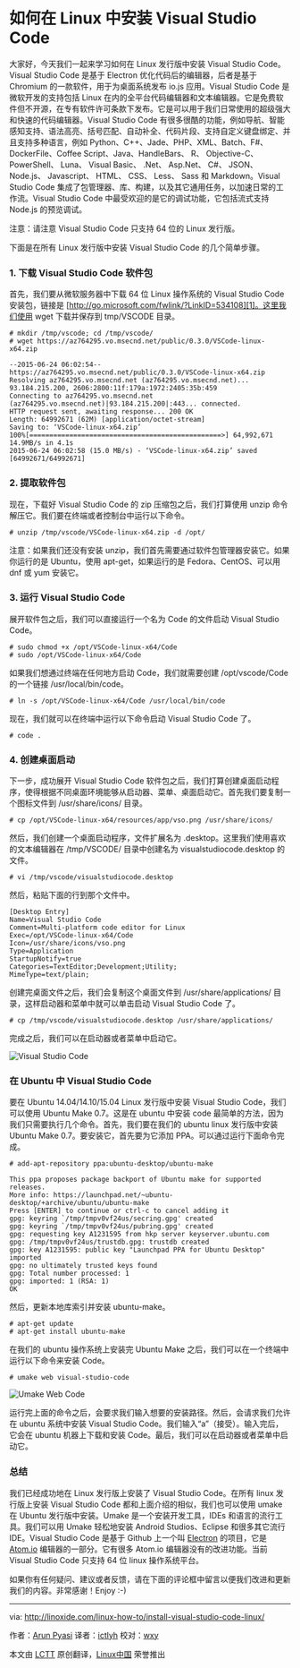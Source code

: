 如何在 Linux 中安装 Visual Studio Code
================================================================================
大家好，今天我们一起来学习如何在 Linux 发行版中安装 Visual Studio Code。Visual Studio Code 是基于 Electron 优化代码后的编辑器，后者是基于 Chromium 的一款软件，用于为桌面系统发布 io.js 应用。Visual Studio Code 是微软开发的支持包括 Linux 在内的全平台代码编辑器和文本编辑器。它是免费软件但不开源，在专有软件许可条款下发布。它是可以用于我们日常使用的超级强大和快速的代码编辑器。Visual Studio Code 有很多很酷的功能，例如导航、智能感知支持、语法高亮、括号匹配、自动补全、代码片段、支持自定义键盘绑定、并且支持多种语言，例如 Python、C++、Jade、PHP、XML、Batch、F#、DockerFile、Coffee Script、Java、HandleBars、 R、 Objective-C、 PowerShell、 Luna、 Visual Basic、 .Net、 Asp.Net、 C#、 JSON、 Node.js、 Javascript、 HTML、 CSS、 Less、 Sass 和 Markdown。Visual Studio Code 集成了包管理器、库、构建，以及其它通用任务，以加速日常的工作流。Visual Studio Code 中最受欢迎的是它的调试功能，它包括流式支持 Node.js 的预览调试。

注意：请注意 Visual Studio Code 只支持 64 位的 Linux 发行版。

下面是在所有 Linux 发行版中安装 Visual Studio Code 的几个简单步骤。

### 1. 下载 Visual Studio Code 软件包 ###

首先，我们要从微软服务器中下载 64 位 Linux 操作系统的 Visual Studio Code 安装包，链接是 [http://go.microsoft.com/fwlink/?LinkID=534108][1]。这里我们使用 wget 下载并保存到 tmp/VSCODE 目录。

    # mkdir /tmp/vscode; cd /tmp/vscode/
    # wget https://az764295.vo.msecnd.net/public/0.3.0/VSCode-linux-x64.zip

    --2015-06-24 06:02:54-- https://az764295.vo.msecnd.net/public/0.3.0/VSCode-linux-x64.zip
    Resolving az764295.vo.msecnd.net (az764295.vo.msecnd.net)... 93.184.215.200, 2606:2800:11f:179a:1972:2405:35b:459
    Connecting to az764295.vo.msecnd.net (az764295.vo.msecnd.net)|93.184.215.200|:443... connected.
    HTTP request sent, awaiting response... 200 OK
    Length: 64992671 (62M) [application/octet-stream]
    Saving to: ‘VSCode-linux-x64.zip’
    100%[================================================>] 64,992,671 14.9MB/s in 4.1s
    2015-06-24 06:02:58 (15.0 MB/s) - ‘VSCode-linux-x64.zip’ saved [64992671/64992671]

### 2. 提取软件包 ###

现在，下载好 Visual Studio Code 的 zip 压缩包之后，我们打算使用 unzip 命令解压它。我们要在终端或者控制台中运行以下命令。

    # unzip /tmp/vscode/VSCode-linux-x64.zip -d /opt/

注意：如果我们还没有安装 unzip，我们首先需要通过软件包管理器安装它。如果你运行的是 Ubuntu，使用 apt-get，如果运行的是 Fedora、CentOS、可以用  dnf 或 yum 安装它。

### 3. 运行 Visual Studio Code ###

展开软件包之后，我们可以直接运行一个名为 Code 的文件启动 Visual Studio Code。

    # sudo chmod +x /opt/VSCode-linux-x64/Code
    # sudo /opt/VSCode-linux-x64/Code

如果我们想通过终端在任何地方启动 Code，我们就需要创建 /opt/vscode/Code 的一个链接 /usr/local/bin/code。

    # ln -s /opt/VSCode-linux-x64/Code /usr/local/bin/code

现在，我们就可以在终端中运行以下命令启动 Visual Studio Code 了。

    # code .

### 4. 创建桌面启动 ###

下一步，成功展开 Visual Studio Code 软件包之后，我们打算创建桌面启动程序，使得根据不同桌面环境能够从启动器、菜单、桌面启动它。首先我们要复制一个图标文件到 /usr/share/icons/ 目录。

    # cp /opt/VSCode-linux-x64/resources/app/vso.png /usr/share/icons/

然后，我们创建一个桌面启动程序，文件扩展名为 .desktop。这里我们使用喜欢的文本编辑器在 /tmp/VSCODE/ 目录中创建名为 visualstudiocode.desktop 的文件。

    # vi /tmp/vscode/visualstudiocode.desktop

然后，粘贴下面的行到那个文件中。

    [Desktop Entry]
    Name=Visual Studio Code
    Comment=Multi-platform code editor for Linux
    Exec=/opt/VSCode-linux-x64/Code
    Icon=/usr/share/icons/vso.png
    Type=Application
    StartupNotify=true
    Categories=TextEditor;Development;Utility;
    MimeType=text/plain;

创建完桌面文件之后，我们会复制这个桌面文件到 /usr/share/applications/ 目录，这样启动器和菜单中就可以单击启动 Visual Studio Code 了。

    # cp /tmp/vscode/visualstudiocode.desktop /usr/share/applications/

完成之后，我们可以在启动器或者菜单中启动它。

![Visual Studio Code](http://blog.linoxide.com/wp-content/uploads/2015/06/visual-studio-code.png)

### 在 Ubuntu 中 Visual Studio Code ###

要在 Ubuntu 14.04/14.10/15.04 Linux 发行版中安装 Visual Studio Code，我们可以使用 Ubuntu Make 0.7。这是在 ubuntu 中安装 code 最简单的方法，因为我们只需要执行几个命令。首先，我们要在我们的 ubuntu linux 发行版中安装 Ubuntu Make 0.7。要安装它，首先要为它添加 PPA。可以通过运行下面命令完成。

    # add-apt-repository ppa:ubuntu-desktop/ubuntu-make

    This ppa proposes package backport of Ubuntu make for supported releases.
    More info: https://launchpad.net/~ubuntu-desktop/+archive/ubuntu/ubuntu-make
    Press [ENTER] to continue or ctrl-c to cancel adding it
    gpg: keyring `/tmp/tmpv0vf24us/secring.gpg' created
    gpg: keyring `/tmp/tmpv0vf24us/pubring.gpg' created
    gpg: requesting key A1231595 from hkp server keyserver.ubuntu.com
    gpg: /tmp/tmpv0vf24us/trustdb.gpg: trustdb created
    gpg: key A1231595: public key "Launchpad PPA for Ubuntu Desktop" imported
    gpg: no ultimately trusted keys found
    gpg: Total number processed: 1
    gpg: imported: 1 (RSA: 1)
    OK

然后，更新本地库索引并安装 ubuntu-make。

    # apt-get update
    # apt-get install ubuntu-make

在我们的 ubuntu 操作系统上安装完 Ubuntu Make 之后，我们可以在一个终端中运行以下命令来安装 Code。

    # umake web visual-studio-code

![Umake Web Code](http://blog.linoxide.com/wp-content/uploads/2015/06/umake-web-code.png)

运行完上面的命令之后，会要求我们输入想要的安装路径。然后，会请求我们允许在 ubuntu 系统中安装 Visual Studio Code。我们输入“a”（接受）。输入完后，它会在 ubuntu 机器上下载和安装 Code。最后，我们可以在启动器或者菜单中启动它。

### 总结 ###

我们已经成功地在 Linux 发行版上安装了 Visual Studio Code。在所有 linux 发行版上安装 Visual Studio Code 都和上面介绍的相似，我们也可以使用 umake 在 Ubuntu 发行版中安装。Umake 是一个安装开发工具，IDEs 和语言的流行工具。我们可以用 Umake 轻松地安装 Android Studios、Eclipse 和很多其它流行 IDE。Visual Studio Code 是基于 Github 上一个叫 [Electron][2] 的项目，它是 [Atom.io][3] 编辑器的一部分。它有很多 Atom.io 编辑器没有的改进功能。当前 Visual Studio Code 只支持 64 位 linux 操作系统平台。

如果你有任何疑问、建议或者反馈，请在下面的评论框中留言以便我们改进和更新我们的内容。非常感谢！Enjoy :-)

--------------------------------------------------------------------------------

via: http://linoxide.com/linux-how-to/install-visual-studio-code-linux/

作者：[Arun Pyasi][a]
译者：[ictlyh](https://github.com/ictlyh)
校对：[wxy](https://github.com/wxy)

本文由 [LCTT](https://github.com/LCTT/TranslateProject) 原创翻译，[Linux中国](https://linux.cn/) 荣誉推出

[a]:http://linoxide.com/author/arunp/
[1]:http://go.microsoft.com/fwlink/?LinkID=534108
[2]:https://github.com/atom/electron
[3]:https://github.com/atom/atom
